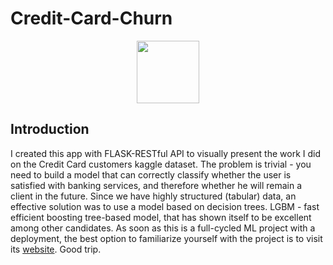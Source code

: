 # Credit-Card-Churn

<div id="header" align="center">
  <img src="https://media.giphy.com/media/M9gbBd9nbDrOTu1Mqx/giphy.gif" width="100"/>
</div>

## <b>Introduction</b>
I created this app with FLASK-RESTful API to visually present the work I did on the Credit Card customers kaggle dataset. The problem is trivial - you need to build a model that can correctly classify whether the user is satisfied with banking services, and therefore whether he will remain a client in the future. Since we have highly structured (tabular) data, an effective solution was to use a model based on decision trees. LGBM - fast efficient boosting tree-based model, that has shown itself to be excellent among other candidates.
As soon as this is a full-cycled ML project with a deployment, the best option to familiarize yourself with the project is to visit its [website](http://olehator.pythonanywhere.com/). Good trip.
